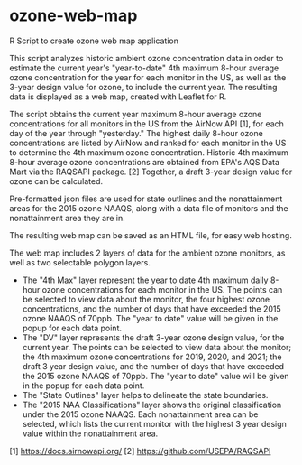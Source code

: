 # ozone-web-map
R Script to create ozone web map application

This script analyzes historic ambient ozone concentration data in order to estimate the current year's "year-to-date" 4th maximum 8-hour average ozone concentration for the year for each monitor in the US, as well as the 3-year design value for ozone, to include the current year.  The resulting data is displayed as a web map, created with Leaflet for R.

The script obtains the current year maximum 8-hour average ozone concentrations for all monitors in the US from the AirNow API [1], for each day of the year through "yesterday."  The highest daily 8-hour ozone concentrations are listed by AirNow and ranked for each monitor in the US to determine the 4th maximum ozone concentration. Historic 4th maximum 8-hour average ozone concentrations are obtained from EPA's AQS Data Mart via the RAQSAPI package. [2]  Together, a draft 3-year design value for ozone can be calculated. 

Pre-formatted json files are used for state outlines and the nonattainment areas for the 2015 ozone NAAQS, along with a data file of monitors and the nonattainment area they are in.

The resulting web map can be saved as an HTML file, for easy web hosting.

The web map includes 2 layers of data for the ambient ozone monitors, as well as two selectable polygon layers.

- The "4th Max" layer represent the year to date 4th maximum daily 8-hour ozone concentrations for each monitor in the US. The points can be selected to view data about the monitor, the four highest ozone concentrations, and the number of days that have exceeded the 2015 ozone NAAQS of 70ppb. The "year to date" value will be given in the popup for each data point.
- The "DV" layer represents the draft 3-year ozone design value, for the current year.  The points can be selected to view data about the monitor; the 4th maximum ozone concentrations for 2019, 2020, and 2021; the draft 3 year design value, and the number of days that have exceeded the 2015 ozone NAAQS of 70ppb. The "year to date" value will be given in the popup for each data point.
- The "State Outlines" layer helps to delineate the state boundaries.
- The "2015 NAA Classifications" layer shows the original classification under the 2015 ozone NAAQS. Each nonattainment area can be selected, which lists the current monitor with the highest 3 year design value within the nonattainment area.


[1] https://docs.airnowapi.org/
[2] https://github.com/USEPA/RAQSAPI 
